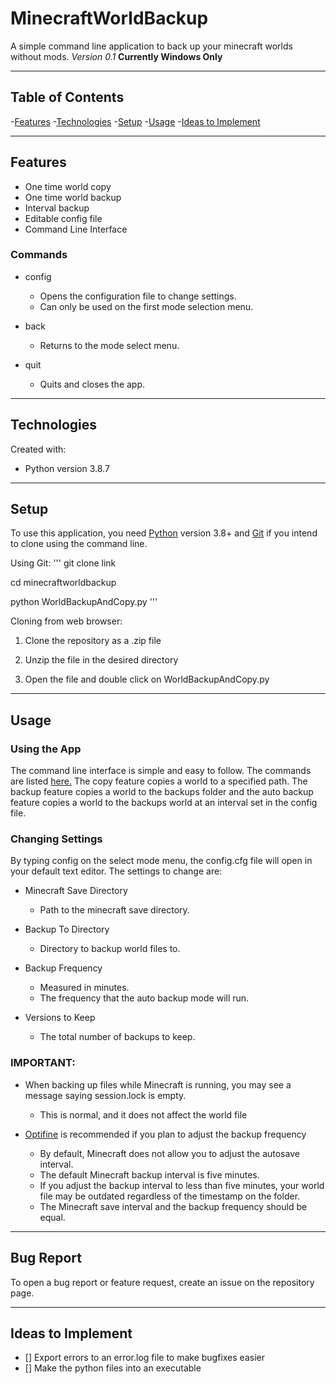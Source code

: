  # MinecraftWorldBackup
 A simple command line application to back up your minecraft worlds without mods.
 *Version 0.1*
 **Currently Windows Only**

 ----
 ## Table of Contents
 -[Features](#features)
 -[Technologies](#technologies)
 -[Setup](#setup)
 -[Usage](#usage)
 -[Ideas to Implement](#ideas-to-implement)
 
 ----
 ## Features
 - One time world copy
 - One time world backup
 - Interval backup
 - Editable config file
 - Command Line Interface
 
 ### Commands
 - config
   - Opens the configuration file to change settings.
   - Can only be used on the first mode selection menu.
 
 - back
   - Returns to the mode select menu.
   
 - quit
   - Quits and closes the app.
 
 ----
 ## Technologies
 Created with:
 - Python version 3.8.7
 
 ----
 ## Setup
 To use this application, you need [Python](https://www.python.org/downloads/) version 3.8+ 
 and [Git](https://git-scm.com/downloads) if you intend to clone using the command line.
 
 Using Git:
 '''
 git clone link
 
 cd minecraftworldbackup
 
 python WorldBackupAndCopy.py
 '''
 
 Cloning from web browser:
 
 1. Clone the repository as a .zip file
 
 2. Unzip the file in the desired directory
 
 3. Open the file and double click on WorldBackupAndCopy.py
 
 ----
 ## Usage
 
 ### Using the App
 The command line interface is simple and easy to follow. The commands are listed [here.](#commands)
 The copy feature copies a world to a specified path. The backup feature copies a world to the
 backups folder and the auto backup feature copies a world to the backups world at an interval set in the
 config file.
 
 ### Changing Settings
 By typing config on the select mode menu, the config.cfg file will open in your default text editor.
 The settings to change are:
 
 - Minecraft Save Directory
   - Path to the minecraft save directory.
 
 - Backup To Directory
   - Directory to backup world files to.

 - Backup Frequency
   - Measured in minutes.
   - The frequency that the auto backup mode will run.

 - Versions to Keep
   - The total number of backups to keep.
 
 ### IMPORTANT:
 - When backing up files while Minecraft is running, you may see a message saying session.lock is empty.
   - This is normal, and it does not affect the world file
   
 - [Optifine](https://optifine.net/downloads) is recommended if you plan to adjust the backup frequency
   - By default, Minecraft does not allow you to adjust the autosave interval.
   - The default Minecraft backup interval is five minutes.
   - If you adjust the backup interval to less than five minutes, your world file may be outdated regardless of the timestamp on the folder. 
   - The Minecraft save interval and the backup frequency should be equal.
 
 ----
 ## Bug Report
 To open a bug report or feature request, create an issue on the repository page.
 
 ----
 ## Ideas to Implement
 - [] Export errors to an error.log file to make bugfixes easier
 - [] Make the python files into an executable